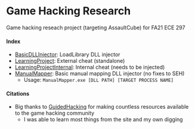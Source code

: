 # Game Hacking Research
Game hacking reseach project (targeting AssaultCube) for FA21 ECE 297

#### Index
- [BasicDLLInjector](BasicDLLInjector/): LoadLibrary DLL injector
- [LearningProject](LearningProject/): External cheat (standalone)
- [LearningProjectInternal](LearningProjectInternal/): Internal cheat (needs to be injected)
- [ManualMapper](ManualMapper/): Basic manual mapping DLL injector (no fixes to SEH)
    - Usage: `ManualMapper.exe [DLL PATH] [TARGET PROCESS NAME]`

#### Citations
- Big thanks to [GuidedHacking](https://guidedhacking.com) for making countless resources available to the game hacking community
    - I was able to learn most things from the site and my own digging